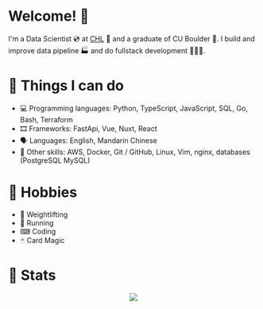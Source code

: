 # Welcome! 👋

I'm a Data Scientist 💿 at [CHL](https://www.erdc.usace.army.mil/Locations/CHL/) 🌊 and a graduate of CU Boulder 🦬. I build and improve data pipeline 🏭 and do fullstack development 👨🏼‍💻.

# 🔨 Things I can do

- 💻 Programming languages: Python, TypeScript, JavaScript, SQL, Go, Bash, Terraform
- 🎞 Frameworks: FastApi, Vue, Nuxt, React
- 🗣 Languages: English, Mandarin Chinese
- 🤹 Other skills: AWS, Docker, Git / GitHub, Linux, Vim, nginx, databases (PostgreSQL MySQL)

# 🧮 Hobbies

- 💪 Weightlifting
- 👟 Running
- ⌨ Coding
- 🃏 Card Magic

# 🌟 Stats

<p align="center">
  <img src="https://streak-stats.demolab.com/?user=Vin-Cento&theme=radical" />
</p>
